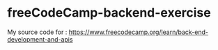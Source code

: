 # freeCodeCamp-backend-exercise
My source code for : https://www.freecodecamp.org/learn/back-end-development-and-apis
